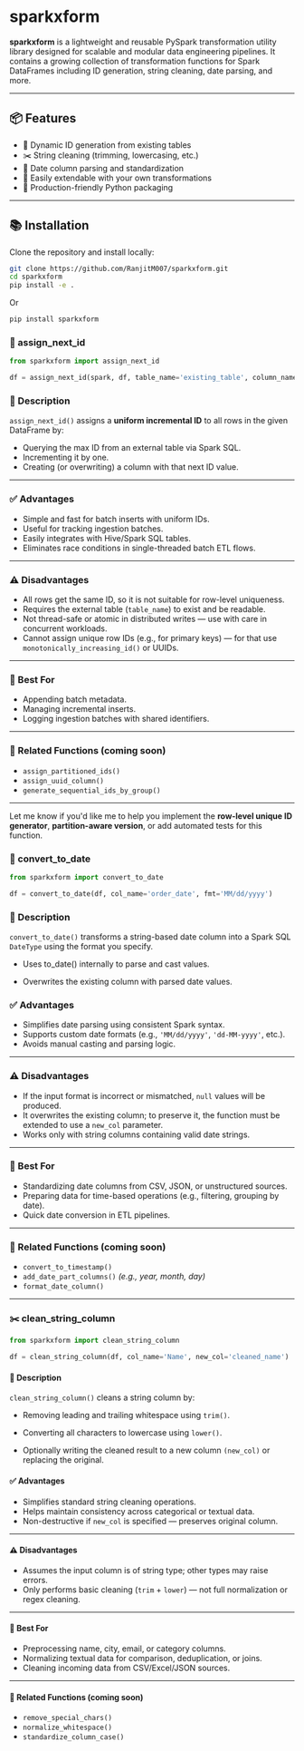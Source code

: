 # sparkxform

**sparkxform** is a lightweight and reusable PySpark transformation utility library designed for scalable and modular data engineering pipelines. It contains a growing collection of transformation functions for Spark DataFrames including ID generation, string cleaning, date parsing, and more.

---

## 📦 Features

- 🔢 Dynamic ID generation from existing tables
- ✂️ String cleaning (trimming, lowercasing, etc.)
- 📅 Date column parsing and standardization
- 🔄 Easily extendable with your own transformations
- 💼 Production-friendly Python packaging

---

## 📚 Installation

Clone the repository and install locally:

```bash
git clone https://github.com/RanjitM007/sparkxform.git
cd sparkxform
pip install -e .
```

Or

```python
pip install sparkxform
```

### 🔢 assign_next_id

```python
from sparkxform import assign_next_id

df = assign_next_id(spark, df, table_name='existing_table', column_name='storage_id')
```
### 📝 Description

`assign_next_id()` assigns a **uniform incremental ID** to all rows in the given DataFrame by:

- Querying the max ID from an external table via Spark SQL.
- Incrementing it by one.
- Creating (or overwriting) a column with that next ID value.

---

### ✅ Advantages

- Simple and fast for batch inserts with uniform IDs.
- Useful for tracking ingestion batches.
- Easily integrates with Hive/Spark SQL tables.
- Eliminates race conditions in single-threaded batch ETL flows.

---

### ⚠️ Disadvantages

- All rows get the same ID, so it is not suitable for row-level uniqueness.
- Requires the external table (`table_name`) to exist and be readable.
- Not thread-safe or atomic in distributed writes — use with care in concurrent workloads.
- Cannot assign unique row IDs (e.g., for primary keys) — for that use `monotonically_increasing_id()` or UUIDs.

---

### 🧠 Best For

- Appending batch metadata.
- Managing incremental inserts.
- Logging ingestion batches with shared identifiers.

---

### 🔁 Related Functions (coming soon)

- `assign_partitioned_ids()`
- `assign_uuid_column()`
- `generate_sequential_ids_by_group()`

---

Let me know if you'd like me to help you implement the **row-level unique ID generator**, **partition-aware version**, or add automated tests for this function.

### 📆 convert_to_date

```python
from sparkxform import convert_to_date

df = convert_to_date(df, col_name='order_date', fmt='MM/dd/yyyy')
```

### 📝 Description
`convert_to_date()` transforms a string-based date column into a Spark SQL `DateType` using the format you specify.

- Uses to_date() internally to parse and cast values.

- Overwrites the existing column with parsed date values.

### ✅ Advantages

- Simplifies date parsing using consistent Spark syntax.  
- Supports custom date formats (e.g., `'MM/dd/yyyy'`, `'dd-MM-yyyy'`, etc.).  
- Avoids manual casting and parsing logic.

---

### ⚠️ Disadvantages

- If the input format is incorrect or mismatched, `null` values will be produced.  
- It overwrites the existing column; to preserve it, the function must be extended to use a `new_col` parameter.  
- Works only with string columns containing valid date strings.

---

### 🧠 Best For

- Standardizing date columns from CSV, JSON, or unstructured sources.  
- Preparing data for time-based operations (e.g., filtering, grouping by date).  
- Quick date conversion in ETL pipelines.

---

### 🔁 Related Functions (coming soon)

- `convert_to_timestamp()`  
- `add_date_part_columns()` *(e.g., year, month, day)*  
- `format_date_column()`

____

### ✂️ clean_string_column

```python
from sparkxform import clean_string_column

df = clean_string_column(df, col_name='Name', new_col='cleaned_name')
```

#### 📝 Description
`clean_string_column()` cleans a string column by:

- Removing leading and trailing whitespace using `trim()`.

- Converting all characters to lowercase using `lower()`.

- Optionally writing the cleaned result to a new column `(new_col)` or replacing the original.


#### ✅ Advantages

- Simplifies standard string cleaning operations.  
- Helps maintain consistency across categorical or textual data.  
- Non-destructive if `new_col` is specified — preserves original column.

---

#### ⚠️ Disadvantages

- Assumes the input column is of string type; other types may raise errors.  
- Only performs basic cleaning (`trim` + `lower`) — not full normalization or regex cleaning.

---

#### 🧠 Best For

- Preprocessing name, city, email, or category columns.  
- Normalizing textual data for comparison, deduplication, or joins.  
- Cleaning incoming data from CSV/Excel/JSON sources.

---

#### 🔁 Related Functions (coming soon)

- `remove_special_chars()`  
- `normalize_whitespace()`  
- `standardize_column_case()`




